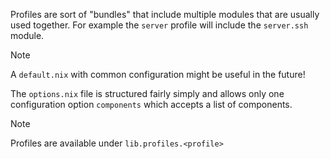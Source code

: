 Profiles are sort of "bundles" that include multiple modules that are usually used together. For example the `server` profile will include the `server.ssh` module.

> [!NOTE]
> A `default.nix` with common configuration might be useful in the future!

The `options.nix` file is structured fairly simply and allows only one configuration option `components` which accepts a list of components.  
  
> [!NOTE]
> Profiles are available under `lib.profiles.<profile>`